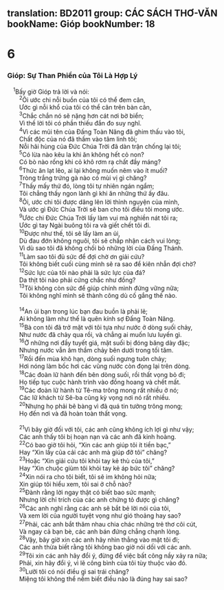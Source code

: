 translation: BD2011
group: CÁC SÁCH THƠ-VĂN
bookName: Gióp 
bookNumber: 18
-------

<div class="title"><h1>6</h1><h3>Gióp: Sự Than Phiền của Tôi Là Hợp Lý</h3></div>
<span class="verse giop_6_1"> <sup>1</sup>Bấy giờ Gióp trả lời và nói:<br/></span>
<span class="verse giop_6_2">  <sup>2</sup>Ôi ước chi nỗi buồn của tôi có thể đem cân,<br/>  Ước gì nỗi khổ của tôi có thể cân trên bàn cân,<br/></span>
<span class="verse giop_6_3">  <sup>3</sup>Chắc chắn nó sẽ nặng hơn cát nơi bờ biển;<br/>  Vì thế lời tôi có phần thiếu đắn đo suy nghĩ.<br/></span>
<span class="verse giop_6_4">  <sup>4</sup>Vì các mũi tên của Ðấng Toàn Năng đã ghim thấu vào tôi,<br/>  Chất độc của nó đã thấm vào tâm linh tôi;<br/>  Nỗi hãi hùng của Ðức Chúa Trời đã dàn trận chống lại tôi;<br/></span>
<span class="verse giop_6_5">  <sup>5</sup>Có lừa nào kêu la khi ăn không hết cỏ non?<br/>  Có bò nào rống khi cỏ khô rơm rạ chất đầy máng?<br/></span>
<span class="verse giop_6_6">  <sup>6</sup>Thức ăn lạt lẽo, ai lại không muốn nêm vào ít muối?<br/>  Tròng trắng trứng gà nào có mùi vị gì chăng?<br/></span>
<span class="verse giop_6_7">  <sup>7</sup>Thấy mấy thứ đó, lòng tôi tự nhiên ngán ngẩm;<br/>  Tôi chẳng thấy ngon lành gì khi ăn những thứ ấy đâu.<br/></span>
<span class="verse giop_6_8">  <sup>8</sup>Ôi, ước chi tôi được dâng lên lời thỉnh nguyện của mình,<br/>  Và ước gì Ðức Chúa Trời sẽ ban cho tôi điều tôi mong ước.<br/></span>
<span class="verse giop_6_9">  <sup>9</sup>Ước chi Ðức Chúa Trời lấy làm vui mà nghiền nát tôi ra;<br/>  Ước gì tay Ngài buông tôi ra và giết chết tôi đi.<br/></span>
<span class="verse giop_6_10">  <sup>10</sup>Ðược như thế, tôi sẽ lấy làm an ủi,<br/>  Dù đau đớn không nguôi, tôi sẽ chấp nhận cách vui lòng;<br/>  Vì dù sao tôi đã không chối bỏ những lời của Ðấng Thánh.<br/></span>
<span class="verse giop_6_11">  <sup>11</sup>Làm sao tôi đủ sức để đợi chờ ơn giải cứu?<br/>  Tôi không biết cuối cùng mình sẽ ra sao để kiên nhẫn đợi chờ?<br/></span>
<span class="verse giop_6_12">  <sup>12</sup>Sức lực của tôi nào phải là sức lực của đá?<br/>  Da thịt tôi nào phải cứng chắc như đồng?<br/></span>
<span class="verse giop_6_13">  <sup>13</sup>Tôi không còn sức để giúp chính mình đứng vững nữa;<br/>  Tôi không nghĩ mình sẽ thành công dù cố gắng thế nào.<br/><br/></span>
<span class="verse giop_6_14">  <sup>14</sup>An ủi bạn trong lúc bạn đau buồn là phải lẽ;<br/>  Ai không làm như thế là quên kính sợ Ðấng Toàn Năng.<br/></span>
<span class="verse giop_6_15">  <sup>15</sup>Bà con tôi đã trở mặt với tôi tựa như nước ở dòng suối chảy,<br/>  Như nước đã chảy qua rồi, và chẳng ai muốn lưu luyến gì.<br/></span>
<span class="verse giop_6_16">  <sup>16</sup>Ở những nơi đầy tuyết giá, mặt suối bị đóng băng dày đặc;<br/>  Nhưng nước vẫn âm thầm chảy bên dưới trong tối tăm.<br/></span>
<span class="verse giop_6_17">  <sup>17</sup>Rồi đến mùa khô hạn, dòng suối ngưng tuôn chảy;<br/>  Hơi nóng làm bốc hơi các vũng nước còn đọng lại trên dòng.<br/></span>
<span class="verse giop_6_18">  <sup>18</sup>Các đoàn lữ hành đến bên dòng suối, rồi thất vọng bỏ đi;<br/>  Họ tiếp tục cuộc hành trình vào đồng hoang và chết mất.<br/></span>
<span class="verse giop_6_19">  <sup>19</sup>Các đoàn lữ hành từ Tê-ma trông mong rất nhiều ở nó;<br/>  Các lữ khách từ Sê-ba cũng kỳ vọng nơi nó rất nhiều.<br/></span>
<span class="verse giop_6_20">  <sup>20</sup>Nhưng họ phải bẽ bàng vì đã quá tin tưởng trông mong;<br/>  Họ đến nơi và đã hoàn toàn thất vọng.<br/><br/></span>
<span class="verse giop_6_21">  <sup>21</sup>Vì bây giờ đối với tôi, các anh cũng không ích lợi gì như vậy;<br/>  Các anh thấy tôi bị hoạn nạn và các anh đã kinh hoàng.<br/></span>
<span class="verse giop_6_22">  <sup>22</sup>Có bao giờ tôi hỏi, “Xin các anh giúp tôi ít tiền bạc,”<br/>  Hay “Xin lấy của cải các anh mà giúp đỡ tôi” chăng?<br/></span>
<span class="verse giop_6_23">  <sup>23</sup>Hoặc “Xin giải cứu tôi khỏi tay kẻ thù của tôi,”<br/>  Hay “Xin chuộc giùm tôi khỏi tay kẻ áp bức tôi” chăng?<br/></span>
<span class="verse giop_6_24">  <sup>24</sup>Xin nói ra cho tôi biết, tôi sẽ im không hỏi nữa;<br/>  Xin giúp tôi hiểu xem, tôi sai ở chỗ nào?<br/></span>
<span class="verse giop_6_25">  <sup>25</sup>Ðành rằng lời ngay thật có biết bao sức mạnh;<br/>  Nhưng lời chỉ trích của các anh chứng tỏ được gì chăng?<br/></span>
<span class="verse giop_6_26">  <sup>26</sup>Các anh nghĩ rằng các anh sẽ bắt bẻ lời nói của tôi,<br/>  Và xem lời của người tuyệt vọng như gió thoảng hay sao?<br/></span>
<span class="verse giop_6_27">  <sup>27</sup>Phải, các anh bắt thăm nhau chia chác những trẻ thơ côi cút,<br/>  Và ngay cả bạn bè, các anh bán đứng chẳng chạnh lòng.<br/></span>
<span class="verse giop_6_28">  <sup>28</sup>Vậy, bây giờ xin các anh hãy nhìn thẳng vào mặt tôi đi;<br/>  Các anh thừa biết rằng tôi không bao giờ nói dối với các anh.<br/></span>
<span class="verse giop_6_29">  <sup>29</sup>Tôi xin các anh hãy đổi ý, đừng để việc bất công nầy xảy ra nữa;<br/>  Phải, xin hãy đổi ý, vì lẽ công bình của tôi tùy thuộc vào đó.<br/></span>
<span class="verse giop_6_30">  <sup>30</sup>Lưỡi tôi có nói điều gì sai trái chăng?<br/>  Miệng tôi không thể nếm biết điều nào là đúng hay sai sao?<br/></span>
